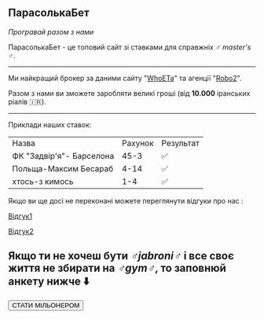 ## **ПарасолькаБет**

_Програвай разом з нами_

ПарасолькаБет - це топовий сайт зі ставками для справжніх _♂️ master's ♂️_. 


---

Ми найкращий брокер за даними сайту "[WhoETa](https://static.wikia.nocookie.net/malwarepedia/images/c/c7/Demo.gif/revision/latest?cb=20201216185712&path-prefix=ru)" та агенції "[Robo2](https://youtube.com/channel/UCWFoSltTFpdML_qGLY_60HQ)".

 Разом з нами ви зможете заробляти великі гроші (від **10.000** іранських ріалів 🇮🇷). 


---

Приклади наших ставок:


<table>
  <tr>
   <td>Назва
   </td>
   <td>Рахунок
   </td>
   <td>Результат
   </td>
  </tr>
  <tr>
   <td>ФК "Задвір'я"- Барселона
   </td>
   <td>45-3
   </td>
   <td>✅
   </td>
  </tr>
  <tr>
   <td>Польща-Максим Бесараб
   </td>
   <td>4-14
   </td>
   <td>✅
   </td>
  </tr>
  <tr>
   <td>хтось-з кимось
   </td>
   <td>1-4
   </td>
   <td>✅
   </td>
  </tr>
</table>
Якщо ви ще досі не переконані можете переглянути відгуки про нас :

[Відгук1](https://youtu.be/NEwxfbF58m8)

[Відгук2](https://youtu.be/sltKo72lUr4)

Якщо ти не хочеш бути _♂️jabroni♂️_ і все своє життя не збирати на _♂️gym♂️_, то заповнюй анкету нижче ⬇️
---
<button onclick="window.location.href = 'https://forms.gle/TW6RYHCUxXmCBpge8';">СТАТИ МІЛЬОНЕРОМ</button>


